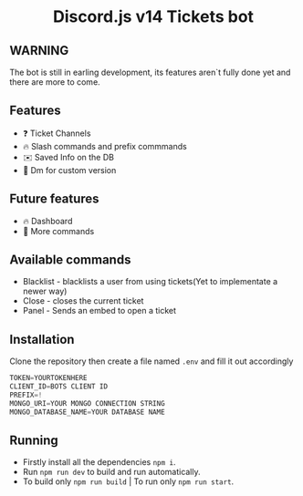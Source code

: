 <h1 style="text-align:center;">Discord.js v14 Tickets bot</h1>

## WARNING
The bot is still in earling development, its features aren`t fully done yet and there are more to come.

## Features

* ❓ Ticket Channels
* 🔥 Slash commands and prefix commmands
* ✉️ Saved Info on the DB
* 💪 Dm for custom version

## Future features
* 🔥 Dashboard
* 👏 More commands

## Available commands
* Blacklist - blacklists a user from using tickets(Yet to implementate a newer way)
* Close - closes the current ticket
* Panel - Sends an embed to open a ticket

## Installation

Clone the repository then create a file named `.env` and fill it out accordingly

```js
TOKEN=YOURTOKENHERE
CLIENT_ID=BOTS CLIENT ID
PREFIX=!
MONGO_URI=YOUR MONGO CONNECTION STRING
MONGO_DATABASE_NAME=YOUR DATABASE NAME
```
## Running

* Firstly install all the dependencies `npm i`.
* Run `npm run dev` to build and run automatically.
* To build only `npm run build` | To run only `npm run start`.
